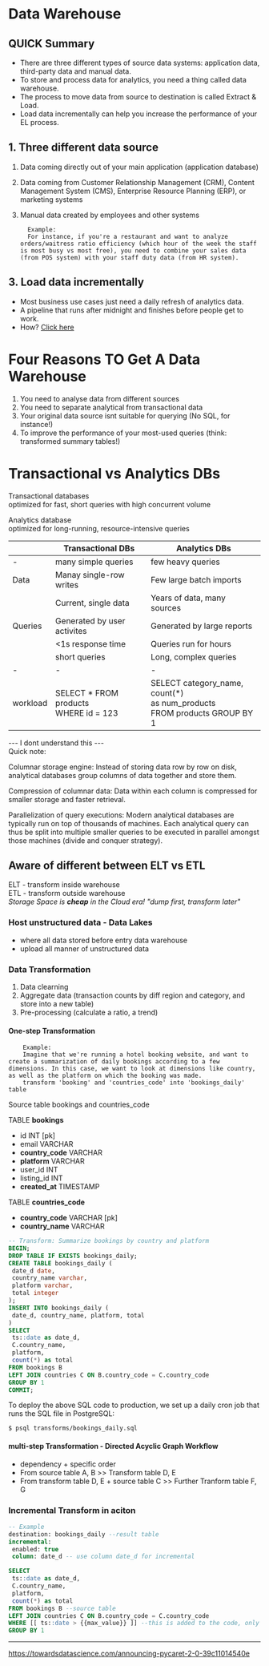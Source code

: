# Data Warehouse

## QUICK Summary
- There are three different types of source data systems: application data, third-party data and manual data.
- To store and process data for analytics, you need a thing called data warehouse.
- The process to move data from source to destination is called Extract & Load.
- Load data incrementally can help you increase the performance of your EL process.

## 1. Three different data source
   1. Data coming directly out of your main application (application database)
   2. Data coming from Customer Relationship Management (CRM), Content Management System (CMS), Enterprise Resource Planning (ERP), or marketing systems
   3. Manual data created by employees and other systems  


            Example:
            For instance, if you're a restaurant and want to analyze orders/waitress ratio efficiency (which hour of the week the staff is most busy vs most free), you need to combine your sales data (from POS system) with your staff duty data (from HR system).

## 3. Load data incrementally
   - Most business use cases just need a daily refresh of analytics data.
   - A pipeline that runs after midnight and finishes before people get to work.
   - How? [Click here](###-Incremental-Transform-in-aciton)

# Four Reasons TO Get A Data Warehouse
1. You need to analyse data from different sources
2. You need to separate analytical from transactional data
3. Your original data source isnt suitable for querying (No SQL, for instance!)
4. To improve the performance of your most-used queries (think: transformed summary tables!) 

# Transactional vs Analytics DBs
Transactional databases  
optimized for fast, short queries with high concurrent volume  

Analytics database  
optimized for long-running, resource-intensive queries  

|        | Transactional DBs           | Analytics DBs               |  
| -      | -                           | -                           |  
| -      | many simple queries         | few heavy queries           |  
|Data    | Manay single-row writes     | Few large batch imports     |   
|        | Current, single data        | Years of data, many sources |
|Queries | Generated by user activites | Generated by large reports  |  
|        | <1s response time           | Queries run for hours       |
|        | short queries               | Long, complex queries       |   
| -      | -                           | -                           |  
|workload| SELECT * FROM products<br>WHERE id = 123 | SELECT category_name, count(*)<br>as num_products<br>FROM products GROUP BY 1 |  




--- I dont understand this ---  
Quick note:  

Columnar storage engine: Instead of storing data row by row on disk, analytical databases group columns of data together and store them.

Compression of columnar data: Data within each column is compressed for smaller storage and faster retrieval.

Parallelization of query executions: Modern analytical databases are typically run on top of thousands of machines. Each analytical query can thus be split into multiple smaller queries to be executed in parallel amongst those machines (divide and conquer strategy).

## Aware of different between ELT vs ETL
ELT - transform inside warehouse  
ETL - transform outside warehouse  
*Storage Space is **cheap** in the Cloud era!*
*"dump first, transform later"*

### Host unstructured data - Data Lakes
- where all data stored before entry data warehouse
- upload all manner of unstructured data

### Data Transformation
1. Data clearning
2. Aggregate data (transaction counts by diff region and category, and store into a new table)
3. Pre-processing (calculate a ratio, a trend)

#### One-step Transformation
        Example:
        Imagine that we're running a hotel booking website, and want to create a summarization of daily bookings according to a few dimensions. In this case, we want to look at dimensions like country, as well as the platform on which the booking was made.
        transform 'booking' and 'countries_code' into 'bookings_daily' table


Source table bookings and countries_code

TABLE **bookings** 
- id INT [pk]
- email VARCHAR
- **country_code** VARCHAR
- **platform** VARCHAR
- user_id INT
- listing_id INT
- **created_at** TIMESTAMP


TABLE **countries_code**     
- **country_code** VARCHAR [pk]
- **country_name** VARCHAR


```sql
-- Transform: Summarize bookings by country and platform
BEGIN;
DROP TABLE IF EXISTS bookings_daily;
CREATE TABLE bookings_daily (
 date_d date,
 country_name varchar,
 platform varchar,
 total integer
);
INSERT INTO bookings_daily (
 date_d, country_name, platform, total
)
SELECT
 ts::date as date_d,
 C.country_name,
 platform,
 count(*) as total
FROM bookings B
LEFT JOIN countries C ON B.country_code = C.country_code
GROUP BY 1
COMMIT;
```

To deploy the above SQL code to production, we set up a daily cron job that runs the SQL file in PostgreSQL:

    $ psql transforms/bookings_daily.sql


#### multi-step Transformation - Directed Acyclic Graph Workflow
- dependency + specific order
- From source table A, B >> Transform table D, E
- From transform table D, E + source table C >> Further Tranform table F, G


### Incremental Transform in aciton
```sql
-- Example
destination: bookings_daily --result table
incremental:
 enabled: true
 column: date_d -- use column date_d for incremental

SELECT
 ts::date as date_d,
 C.country_name,
 platform,
 count(*) as total
FROM bookings B --source table
LEFT JOIN countries C ON B.country_code = C.country_code
WHERE [[ ts::date > {{max_value}} ]] --this is added to the code, only pull the latest value. 
GROUP BY 1
```


---


https://towardsdatascience.com/announcing-pycaret-2-0-39c11014540e